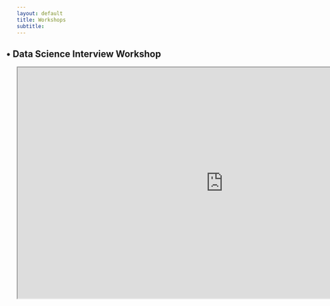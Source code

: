 ```yaml
---
layout: default
title: Workshops
subtitle:
---
```

<style>
h2   {position:"relative";
    transform: translate(-19%, 0px)}
</style>

<center>
<h2>• Data Science Interview Workshop</h2>
    <iframe src="https://drive.google.com/file/d/15J0dzn5V3y2M55Pplw1Cwj-3PbiG-GdB/preview" width="960" height="540"></iframe>
</center>